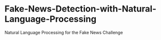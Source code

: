 # Fake-News-Detection-with-Natural-Language-Processing

Natural Language Processing for the Fake News Challenge
